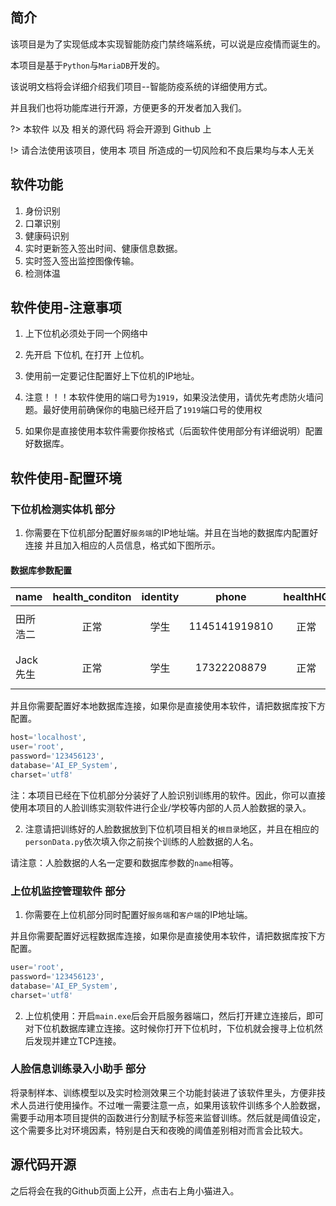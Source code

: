 ## 简介

该项目是为了实现低成本实现智能防疫门禁终端系统，可以说是应疫情而诞生的。

本项目是基于`Python`与`MariaDB`开发的。

该说明文档将会详细介绍我们项目--智能防疫系统的详细使用方式。

并且我们也将功能库进行开源，方便更多的开发者加入我们。

?> 本软件 以及 相关的源代码 将会开源到 Github 上

<!-- !> 原始创作者为：Panzer_Jack -->

!> 请合法使用该项目，使用本 项目 所造成的一切风险和不良后果均与本人无关

## 软件功能
1. 身份识别
2. 口罩识别
3. 健康码识别
4. 实时更新签入签出时间、健康信息数据。
5. 实时签入签出监控图像传输。
6. 检测体温

## 软件使用-注意事项

1. 上下位机必须处于同一个网络中

2. 先开启 下位机, 在打开 上位机。

3. 使用前一定要记住配置好上下位机的IP地址。

4. 注意！！！本软件使用的端口号为`1919`，如果没法使用，请优先考虑防火墙问题。最好使用前确保你的电脑已经开启了`1919`端口号的使用权

5. 如果你是直接使用本软件需要你按格式（后面软件使用部分有详细说明）配置好数据库。

## 软件使用-配置环境

### 下位机检测实体机 部分
1. 你需要在下位机部分配置好`服务端`的IP地址端。并且在当地的数据库内配置好连接 并且加入相应的人员信息，格式如下图所示。

#### 数据库参数配置

| name         | health_conditon | identity | phone           | healthHQ | temperation | checked | checkTime |
| ------- | :--------: | :----------: | :----------: | :----------: | :----------: | :----------: | :----------: |
| 田所浩二     | 正常            | 学生     |   1145141919810 | 正常     |       36.10 | 签出    | 2022-10-31 08:26:48 |
| Jack先生     | 正常            | 学生     |     17322208879 | 正常     |       36.50 | 签出    | 2022-10-31 09:32:14 |

并且你需要配置好本地数据库连接，如果你是直接使用本软件，请把数据库按下方配置。
```python
host='localhost',
user='root',
password='123456123',
database='AI_EP_System',
charset='utf8'
```

注：本项目已经在下位机部分分装好了人脸识别训练用的软件。因此，你可以直接使用本项目的人脸训练实测软件进行企业/学校等内部的人员人脸数据的录入。

2. 注意请把训练好的人脸数据放到下位机项目相关的`根目录`地区，并且在相应的`personData.py`依次填入你之前挨个训练的人脸数据的人名。

请注意：人脸数据的人名一定要和数据库参数的`name`相等。

### 上位机监控管理软件 部分
1. 你需要在上位机部分同时配置好`服务端`和`客户端`的IP地址端。

并且你需要配置好远程数据库连接，如果你是直接使用本软件，请把数据库按下方配置。
```python
user='root',
password='123456123',
database='AI_EP_System',
charset='utf8'
```

2. 上位机使用：开启`main.exe`后会开启服务器端口，然后打开建立连接后，即可对下位机数据库建立连接。这时候你打开下位机时，下位机就会搜寻上位机然后发现并建立TCP连接。

### 人脸信息训练录入小助手 部分

将录制样本、训练模型以及实时检测效果三个功能封装进了该软件里头，方便非技术人员进行使用操作。不过唯一需要注意一点，如果用该软件训练多个人脸数据，需要手动用本项目提供的函数进行分割赋予标签来监督训练。然后就是阈值设定，这个需要多比对环境因素，特别是白天和夜晚的阈值差别相对而言会比较大。



## 源代码开源
之后将会在我的Github页面上公开，点击右上角小猫进入。
